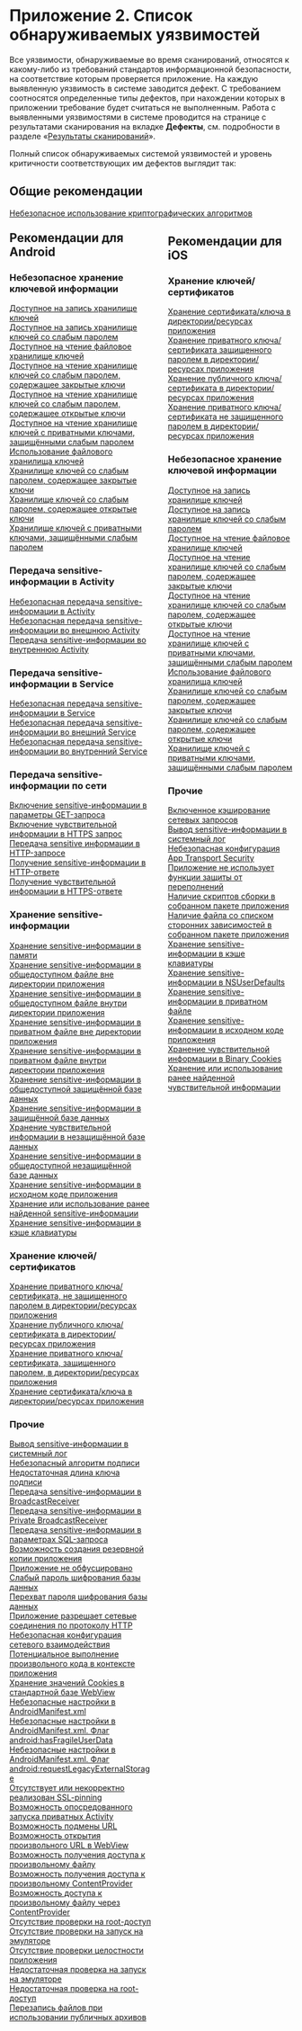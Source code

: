 # Приложение 2. Список обнаруживаемых уязвимостей

Все уязвимости, обнаруживаемые во время сканирований, относятся к какому-либо из требований стандартов информационной безопасности, на соответствие которым проверяется приложение. На каждую выявленную уязвимость в системе заводится дефект. С требованием соотносятся определенные типы дефектов, при нахождении которых в приложении требование будет считаться не выполненным. Работа с выявленными уязвимостями в системе проводится на странице с результатами сканирования на вкладке **Дефекты**, см. подробности в разделе «[Результаты сканирований](../ug/rezultaty_skanirovanij.md)».

Полный список обнаруживаемых системой уязвимостей и уровень критичности соответствующих им дефектов выглядит так:

## Общие рекомендации

<a href="../../rg/ru/general/using%20of%20cryptographic%20algorithms/">Небезопасное использование криптографических алгоритмов</a>

<div style='float: left; width: 50%; margin-top: -20px; margin-right: 30px;' markdown>

## Рекомендации для Android

### Небезопасное хранение ключевой информации

<a href="../../rg/ru/android/a_writable_keystore/">Доступное на запись хранилище ключей</a><br>
<a href="../../rg/ru/android/a_keystore_with_write_permission_protected_by_a_weak_password/">Доступное на запись хранилище ключей со слабым паролем</a><br>
<a href="../../rg/ru/android/readable_file_keystore/">Доступное на чтение файловое хранилище ключей</a><br>
<a href="../../rg/ru/android/a_readable_keystore%2C_protected_by_a_weak_password%2C_with_private_keys/">Доступное на чтение хранилище ключей со слабым паролем, содержащее закрытые ключи</a><br>
<a href="../../rg/ru/android/a_readable_keystore%2C_protected_by_a_weak_password%2C_with_public_keys/">Доступное на чтение хранилище ключей со слабым паролем, содержащее открытые ключи</a><br>
<a href="../../rg/ru/android/a_readable_keystore_containing_private_keys_protected_by_a_weak_password/">Доступное на чтение хранилище ключей с приватными ключами, защищёнными слабым паролем</a><br>
<a href="../../rg/ru/android/using_a_file_keystore/">Использование файлового хранилища ключей</a><br>
<a href="../../rg/ru/android/a_keystore%2C_protected_by_weak_password%2C_containing_private_keys/">Хранилище ключей со слабым паролем, содержащее закрытые ключи</a><br>
<a href="../../rg/ru/android/a_keystore%2C_protected_by_weak_password%2C_containing_public_keys/">Хранилище ключей со слабым паролем, содержащее открытые ключи</a><br>
<a href="../../rg/ru/android/a_keystore_containing_private_keys_protected_by_a_weak_password/">Хранилище ключей с приватными ключами, защищёнными слабым паролем</a> 

### Передача sensitive-информации в Activity

<a href="../../rg/ru/android/insecure_transmission_of_sensitive_information_in_activity/">Небезопасная передача sensitive-информации в Activity</a><br>
<a href="../../rg/ru/android/insecure_transmission_of_sensitive_information_in_external_activity/">Небезопасная передача sensitive-информации во внешнюю Activity</a><br>
<a href="../../rg/ru/android/insecure_transmission_of_sensitive_information_in_private_activity/">Передача sensitive-информации во внутреннюю Activity</a>

### Передача sensitive-информации в Service

<a href="../../rg/ru/android/insecure_transmission_of_sensitive_information_in_service/">Небезопасная передача sensitive-информации в Service</a><br>
<a href="../../rg/ru/android/insecure_transmission_of_sensitive_information_in_external_service/">Небезопасная передача sensitive-информации во внешний Service</a><br>
<a href="../../rg/ru/android/insecure_transmission_of_sensitive_information_in_internal_service/">Небезопасная передача sensitive-информации во внутренний Service</a>

### Передача sensitive-информации по сети

<a href="../../rg/ru/android/inclusion_of_sensitive_information_into_the_get_request_parameters/">Включение sensitive-информации в параметры GET-запроса</a><br>
<a href="../../rg/ru/android/inclusion_of_sensitive_information_into_an_https_request/">Включение чувствительной информации в HTTPS запрос</a><br>
<a href="../../rg/ru/android/transmission_of_sensitive_information_in_an_http_request/">Передача sensitive информации в HTTP-запросе</a><br>
<a href="../../rg/ru/android/transmission_of_sensitive_information_in_an_http_response/">Получение sensitive-информации в HTTP-ответе</a><br>
<a href="../../rg/ru/android/inclusion_of_sensitive_information_into_an_https_response/">Получение чувствительной информации в HTTPS-ответе</a>


### Хранение sensitive-информации

<a href="../../rg/ru/android/storing_sensitive_information_in_memory/">Хранение sensitive-информации в памяти</a><br>
<a href="../../rg/ru/android/storing_sensitive_information_in_a_public_file_outside_the_application_s_directory/">Хранение sensitive-информации в общедоступном файле вне директории приложения</a><br>
<a href="../../rg/ru/android/storing_sensitive_information_in_a_public_file_inside_the_application_s_directory/">Хранение sensitive-информации в общедоступном файле внутри директории приложения</a><br>
<a href="../../rg/ru/android/storing_sensitive_information_in_a_private_file_outside_the_application_s_directory/">Хранение sensitive-информации в приватном файле вне директории приложения</a><br>
<a href="../../rg/ru/android/storing_sensitive_information_in_a_private_file_inside_the_application_s_directory/">Хранение sensitive-информации в приватном файле внутри директории приложения</a><br>
<a href="../../rg/ru/android/storing_sensitive_information_in_a_public_protected_database/">Хранение sensitive-информации в общедоступной защищённой базе данных</a><br>
<a href="../../rg/ru/android/storing_sensitive_information_in_a_protected_database/">Хранение sensitive-информации в защищённой базе данных</a><br>
<a href="../../rg/ru/android/storing_sensitive_information_in_an_insecure_database/">Хранение чувствительной информации в незащищённой базе данных</a><br>
<a href="../../rg/ru/android/storing_sensitive_information_in_a_public_unprotected_database/">Хранение sensitive-информации в общедоступной незащищённой базе данных</a><br>
<a href="../../rg/ru/android/storing_sensitive_information_in_the_application_source_code/">Хранение sensitive-информации в исходном коде приложения</a><br>
<a href="../../rg/ru/android/storage_or_use_of_previously_found_sensitive_information/">Хранение или использование ранее найденной sensitive-информации</a><br>
<a href="../../rg/ru/android/storing_sensitive_information_in_the_keyboard_cache/">Хранение sensitive-информации в кэше клавиатуры</a>

### Хранение ключей/сертификатов

<a href="../../rg/ru/android/storing_a_private_key_certificate_that_is_not_protected_by_a_password_in_the_directory_resources_of_the_application/">Хранение приватного ключа/сертификата, не защищенного паролем в директории/ресурсах приложения</a><br>
<a href="../../rg/ru/android/storing_a_public_key_certificate_in_the_directory_resources_of_the_application/">Хранение публичного ключа/сертификата в директории/ресурсах приложения</a><br>
<a href="../../rg/ru/android/storing_a_private_key_certificate_protected_by_a_password_in_the_directory_resources_of_the_application/">Хранение приватного ключа/сертификата, защищенного паролем, в директории/ресурсах приложения</a><br>
<a href="../../rg/ru/android/storing_a_key_certificate_in_the_directory_resources_of_the_application/">Хранение сертификата/ключа в директории/ресурсах приложения</a>

### Прочие

<a href="../../rg/ru/android/output_of_sensitive_information_into_the_system_log/">Вывод sensitive-информации в системный лог</a><br>
<a href="../../rg/ru/android/insecure_signature_algorithm/">Небезопасный алгоритм подписи</a><br>
<a href="../../rg/ru/android/insufficient_length_of_a_signature_key/">Недостаточная длина ключа подписи</a><br>
<a href="../../rg/ru/android/transmission_of_sensitive_information_in_broadcastreceiver/">Передача sensitive-информации в BroadcastReceiver</a><br>
<a href="../../rg/ru/android/transmission_of_sensitive_information_to_a_private_broadcastreceiver/">Передача sensitive-информации в Private BroadcastReceiver</a><br>
<a href="../../rg/ru/android/transmission_of_sensitive_information_in_sql_query_parameters/">Передача sensitive-информации в параметрах SQL-запроса</a><br>
<a href="../../rg/ru/android/possibility_to_create_a_backup_copy_of_the_application/">Возможность создания резервной копии приложения</a><br>
<a href="../../rg/ru/android/application_is_not_obfuscated/">Приложение не обфусцировано</a><br>
<a href="../../rg/ru/android/weak_database_encryption_password/">Слабый пароль шифрования базы данных</a><br>
<a href="../../rg/ru/android/interception_of_the_database_encryption_password/">Перехват пароля шифрования базы данных</a><br>
<a href="../../rg/ru/android/an_application_allows_network_connections_via_http/">Приложение разрешает сетевые соединения по протоколу HTTP</a><br>
<a href="../../rg/ru/android/insecure_networking_configuration/">Небезопасная конфигурация сетевого взаимодействия</a><br>
<a href="../../rg/ru/android/potential_execution_of_arbitrary_code_within_the_application/">Потенциальное выполнение произвольного кода в контексте приложения</a><br>
<a href="../../rg/ru/android/storing_cookie_values_in_the_standard_webview_database/">Хранение значений Cookies в стандартной базе WebView</a><br>
<a href="../../rg/ru/android/insecure_settings_in_androidmanifest.xml/">Небезопасные настройки в AndroidManifest.xml</a><br>
<a href="../../rg/ru/android/insecure_settings_in_androidmanifest.xml._the_android_hasfragileuserdata_flag/">Небезопасные настройки в AndroidManifest.xml. Флаг android:hasFragileUserData</a><br>
<a href="../../rg/ru/android/insecure_settings_in_androidmanifest.xml._the_android_requestlegacyexternalstorage_flag/">Небезопасные настройки в AndroidManifest.xml. Флаг android:requestLegacyExternalStorage</a><br>
<a href="../../rg/ru/android/ssl-pinning_is_missing_or_incorrectly_realized/">Отсутствует или некорректно реализован SSL-pinning</a><br>
<a href="../../rg/ru/android/ability_to_run_private_activity_indirectly/">Возможность опосредованного запуска приватных Activity</a><br>
<a href="../../rg/ru/android/url_spoofing_possibility/">Возможность подмены URL</a><br>
<a href="../../rg/ru/android/ability_to_open_an_arbitrary_url_in_webview/">Возможность открытия произвольного URL в WebView</a><br>
<a href="../../rg/ru/android/access_to_an_arbitrary_file/">Возможность получения доступа к произвольному файлу</a><br>
<a href="../../rg/ru/android/access_to_an_arbitrary_contentprovider/">Возможность получения доступа к произвольному ContentProvider</a><br>
<a href="../../rg/ru/android/ability_to_access_an_arbitrary_file_via_contentprovider/">Возможность доступа к произвольному файлу через ContentProvider</a><br>
<a href="../../rg/ru/android/absence_of_root_access_check/">Отсутствие проверки на root-доступ</a><br>
<a href="../../rg/ru/android/absense_of_emulator_start-up_check/">Отсутствие проверки на запуск на эмуляторе</a><br>
<a href="../../rg/ru/android/absence_of_app_integrity_check/">Отсутствие проверки целостности приложения</a><br>
<a href="../../rg/ru/android/insufficient_emulator_start-up_check/">Недостаточная проверка на запуск на эмуляторе</a><br>
<a href="../../rg/ru/android/insufficient_root_access_check/">Недостаточная проверка на root-доступ</a><br>
<a href="../../rg/ru/android/overwrite_files_when_using_public_archives/">Перезапись файлов при использовании публичных архивов</a>

</div>

<div markdown>

## Рекомендации для iOS

### Хранение ключей/сертификатов

<a href="../../rg/ru/ios/storing_a_key_certificate_in_the_directory_resources_of_the_application_ios/">Хранение сертификата/ключа в директории/ресурсах приложения</a><br>
<a href="../../rg/ru/ios/storing_a_private_key_certificate_protected_by_a_password_in_the_directory_resources_of_the_application_ios/">Хранение приватного ключа/сертификата защищенного паролем в директории/ресурсах приложения</a><br>
<a href="../../rg/ru/ios/storing_a_public_key_certificate_in_the_directory_resources_of_the_application_ios/">Хранение публичного ключа/сертификата в директории/ресурсах приложения</a><br>
<a href="../../rg/ru/ios/storing_a_private_key_certificate_that_is_not_protected_by_a_password_in_the_directory_resources_of_the_application_ios/">Хранение приватного ключа/сертификата не защищенного паролем в директории/ресурсах приложения</a>

### Небезопасное хранение ключевой информации

<a href="../../rg/ru/ios/a_writable_keystore_ios/">Доступное на запись хранилище ключей</a><br>
<a href="../../rg/ru/ios/a_keystore_with_write_permission_protected_by_a_weak_password_ios/">Доступное на запись хранилище ключей со слабым паролем</a><br>
<a href="../../rg/ru/ios/readable_file_keystore_ios/">Доступное на чтение файловое хранилище ключей</a><br>
<a href="../../rg/ru/ios/a_readable_keystore%2C_protected_by_a_weak_password%2C_with_private_keys_ios/">Доступное на чтение хранилище ключей со слабым паролем, содержащее закрытые ключи</a><br>
<a href="../../rg/ru/ios/a_readable_keystore%2C_protected_by_a_weak_password%2C_with_public_keys_ios/">Доступное на чтение хранилище ключей со слабым паролем, содержащее открытые ключи</a><br>
<a href="../../rg/ru/ios/a_readable_keystore_containing_private_keys_protected_by_a_weak_password_ios/">Доступное на чтение хранилище ключей с приватными ключами, защищёнными слабым паролем</a><br>
<a href="../../rg/ru/ios/using_a_file_keystore_ios/">Использование файлового хранилища ключей</a><br>
<a href="../../rg/ru/ios/a_keystore%2C_protected_by_weak_password%2C_containing_private_keys_ios/">Хранилище ключей со слабым паролем, содержащее закрытые ключи</a><br>
<a href="../../rg/ru/ios/a_keystore%2C_protected_by_weak_password%2C_containing_public_keys_ios/">Хранилище ключей со слабым паролем, содержащее открытые ключи</a><br>
<a href="../../rg/ru/ios/a_keystore_containing_private_keys_protected_by_a_weak_password_ios/">Хранилище ключей с приватными ключами, защищёнными слабым паролем</a>

### Прочие

<a href="../../rg/ru/ios/enabled_caching_of_network_requests_ios/">Включенное кэширование сетевых запросов</a><br>
<a href="../../rg/ru/ios/output_of_sensitive_information_into_the_system_log_ios/">Вывод sensitive-информации в системный лог</a><br>
<a href="../../rg/ru/ios/insecure_app_transport_security_configuration_ios/">Небезопасная конфигурация App Transport Security</a><br>
<a href="../../rg/ru/ios/application_does_not_use_overflow_protection_features_ios/">Приложение не использует функции защиты от переполнений</a><br>
<a href="../../rg/ru/ios/presence_of_build_scripts_in_the_built_application_package_ios/">Наличие скриптов сборки в собранном пакете приложения</a><br>
<a href="../../rg/ru/ios/presence_of_podfile_in_the_built_application_package_ios/">Наличие файла со списком сторонних зависимостей в собранном пакете приложения</a><br>
<a href="../../rg/ru/ios/storing_sensitive_information_in_the_keyboard_cache_ios/">Хранение sensitive-информации в кэше клавиатуры</a><br>
<a href="../../rg/ru/ios/storing_sensitive_information_in_nsuserdefaults_ios/">Хранение sensitive-информации в NSUserDefaults</a><br>
<a href="../../rg/ru/ios/storing_sensitive_information_in_a_private_file_ios/">Хранение sensitive-информации в приватном файле</a><br>
<a href="../../rg/ru/ios/storing_sensitive_information_in_the_application_source_code_ios/">Хранение sensitive-информации в исходном коде приложения</a><br>
<a href="../../rg/ru/ios/storing_sensitive_information_in_binary_cookies_ios/">Хранение чувствительной информации в Binary Cookies</a><br>
<a href="../../rg/ru/ios/storage_or_use_of_previously_found_sensitive_information_ios/">Хранение или использование ранее найденной чувствительной информации</a>

</div>